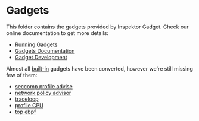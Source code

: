 # Gadgets

This folder contains the gadgets provided by Inspektor Gadget. Check our online
documentation to get more details:

- [Running Gadgets](https://www.inspektor-gadget.io/docs/latest/reference/run)
- [Gadgets Documentation](https://www.inspektor-gadget.io/docs/latest/gadgets/)
- [Gadget Development](https://www.inspektor-gadget.io/docs/latest/gadget-devel/)

Almost all [built-in](../pkg/gadgets/) gadgets have been converted, however
we're still missing few of them:
- [seccomp profile advise](https://github.com/inspektor-gadget/inspektor-gadget/issues/3890)
- [network policy advisor](https://github.com/inspektor-gadget/inspektor-gadget/issues/3891)
- [traceloop](https://github.com/inspektor-gadget/inspektor-gadget/issues/2822)
- [profile CPU](https://github.com/inspektor-gadget/inspektor-gadget/issues/3001)
- [top ebpf](https://github.com/inspektor-gadget/inspektor-gadget/issues/3443)
